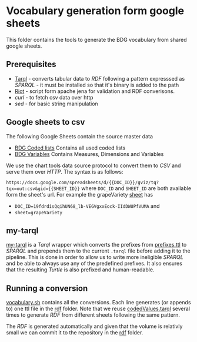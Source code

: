 # Vocabulary generation form google sheets 

This folder contains the tools to generate the BDG vocabulary from shared google sheets.

## Prerequisites 

* [Tarql](http://tarql.github.io/) - converts tabular data to *RDF* following a pattern expresssed as *SPARQL* - it must be installed so that it's binary is added to the path 
* [Riot](https://jena.apache.org/documentation/io/#command-line-tools) - script form apache jena for validation and RDF converisons. 
* *curl* - to fetch csv data over http 
* *sed*  - for basic string manipulation 

## Google sheets to csv

The following Google Sheets contain the source master data 
* [BDG Coded lists](https://docs.google.com/spreadsheets/d/19fdrdisQqihUN68_lb-VEGVgxxEock-IIdDWUPfVUMA/edit#gid=0) Contains all used coded lists 
* [BDG Variables](https://docs.google.com/spreadsheets/d/1gu1RLLgaRHAYFp9LxYPVyYl2ad6Dlo-ZbqakyXJGeYo/edit#gid=0) Contains Measures, Dimensions and Variables 

We use the chart tools data source protocol to convert them to *CSV* and serve them over *HTTP*. 
The syntax is as follows:

`https://docs.google.com/spreadsheets/d/{{DOC_ID}}/gviz/tq?tqx=out:csv&gid={{SHEET_ID}}` where `DOC_ID` and `SHEET_ID` are both available form the sheet's url. For example the grapeVariety [sheet](https://docs.google.com/spreadsheets/d/19fdrdisQqihUN68_lb-VEGVgxxEock-IIdDWUPfVUMA/edit#gid=1834822338) has
 * `DOC_ID=19fdrdisQqihUN68_lb-VEGVgxxEock-IIdDWUPfVUMA` and 
 * `sheet=grapeVariety`

## my-tarql 

[my-tarql](../bin/my-tarql) is a *Tarql* wrapper which converts the prefixes from [prefixes.ttl](../../model/prefixes.ttl) to *SPARQL* and prepends them to the current `.tarql` file before adding it to the pipeline. This is done in order to allow us to write more ineligible *SPARQL* and be able to always use any of the predefined prefixes. It also ensures that the resulting *Turtle* is also prefixed and human-readable. 

## Running a conversion 

[vocabulary.sh](vocabulary.sh) contains all the conversions. Each line generates (or appends to) one ttl file in the [rdf](./rdf) folder. Note that we reuse [codedValues.tarql](codedValues.tarql) several times to generate *RDF* from different sheets following the same pattern. 


The *RDF* is generated automatically and given that the volume is relativly small we can commit it to the repository in the [rdf](./rdf) folder.
